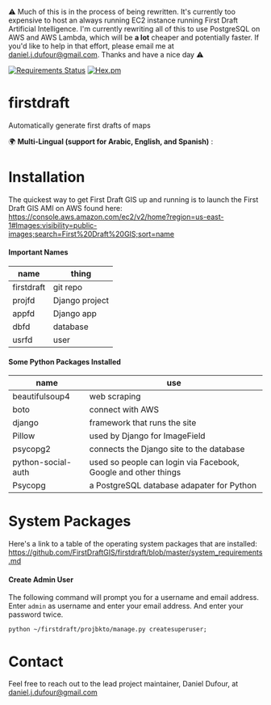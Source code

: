 :warning: Much of this is in the process of being rewritten.  It's currently too expensive to host an always running EC2 instance running First Draft Artificial Intelligence.  I'm currently rewriting all of this to use PostgreSQL on AWS and AWS Lambda, which will be **a lot** cheaper and potentially faster.  If you'd like to help in that effort, please email me at daniel.j.dufour@gmail.com.  Thanks and have a nice day :warning:

[![Requirements Status](https://requires.io/github/DanielJDufour/firstdraft/requirements.svg?branch=master)](https://requires.io/github/DanielJDufour/firstdraft/requirements/?branch=master)
[![Hex.pm](https://img.shields.io/hexpm/l/plug.svg?maxAge=2592000?style=plastic)]()

# firstdraft
Automatically generate first drafts of maps

:earth_africa: **Multi-Lingual (support for Arabic, English, and Spanish)**
:

# Installation
The quickest way to get First Draft GIS up and running is to launch the First Draft GIS AMI on AWS found here: https://console.aws.amazon.com/ec2/v2/home?region=us-east-1#Images:visibility=public-images;search=First%20Draft%20GIS;sort=name

#### Important Names
| name | thing |
| --------- | --------- |
| firstdraft | git repo |
| projfd | Django project |
| appfd | Django app |
| dbfd | database |
| usrfd | user|


#### Some Python Packages Installed 
| name | use |
| --------- | --------- |
| beautifulsoup4 | web scraping |
| boto | connect with AWS |
| django | framework that runs the site |
| Pillow | used by Django for ImageField |
| psycopg2 | connects the Django site to the database |
| python-social-auth | used so people can login via Facebook, Google and other things |
| Psycopg | a PostgreSQL database adapater for Python |

# System Packages
Here's a link to a table of the operating system packages that are installed: https://github.com/FirstDraftGIS/firstdraft/blob/master/system_requirements.md

#### Create Admin User
The following command will prompt you for a username and email address.
Enter ```admin``` as username and enter your email address.
And enter your password twice.
```
python ~/firstdraft/projbkto/manage.py createsuperuser;
```


# Contact
Feel free to reach out to the lead project maintainer, Daniel Dufour, at daniel.j.dufour@gmail.com
